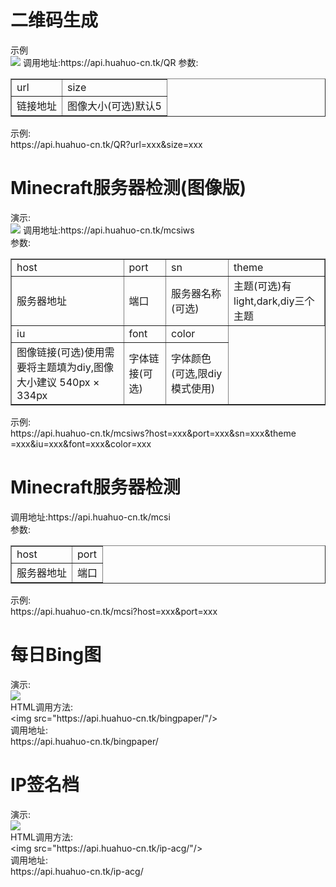<h1>二维码生成</h1>
示例<br /><img src="https://api.huahuo-cn.tk/QR?url=https://huahuo-cn.tk&size=8">
调用地址:https://api.huahuo-cn.tk/QR
参数:<br />
<table border="1">
<tr>
 <td>url</td>
 <td>size</td>
</tr>
<tr>
 <td>链接地址</td>
 <td>图像大小(可选)默认5</td>
</tr>
</table>
示例:<br />https://api.huahuo-cn.tk/QR?url=xxx&size=xxx
<h1>Minecraft服务器检测(图像版)</h1>
演示:<br /><img src="https://api.huahuo-cn.tk/mcsiws?host=mc.hypxiel.com&port=25565&sn=Hypxiel">
调用地址:https://api.huahuo-cn.tk/mcsiws<br />
参数:<br />
<table border="1">
<tr>
 <td>host</td>
 <td>port</td>
 <td>sn</td>
 <td>theme</td>
</tr>
<tr>
 <td>服务器地址</td>
 <td>端口</td>
 <td>服务器名称(可选)</td>
 <td>主题(可选)有light,dark,diy三个主题</td>
</tr>
<tr>
 <td>iu</td>
 <td>font</td>
 <td>color</td>
</tr>
<tr>
 <td>图像链接(可选)使用需要将主题填为diy,图像大小建议 540px × 334px</td>
 <td>字体链接(可选)</td>
 <td>字体颜色(可选,限diy模式使用)
</tr>
</table>
示例:<br />https://api.huahuo-cn.tk/mcsiws?host=xxx&port=xxx&sn=xxx&theme<br />=xxx&iu=xxx&font=xxx&color=xxx
<h1>Minecraft服务器检测</h1>
调用地址:https://api.huahuo-cn.tk/mcsi<br />
参数:<br />
<table border="1">
<tr>
 <td>host</td>
 <td>port</td>
</tr>
<tr>
 <td>服务器地址</td>
 <td>端口</td>
</tr>
</table>
示例:<br />https://api.huahuo-cn.tk/mcsi?host=xxx&port=xxx
<h1>每日Bing图</h1>
 <p>演示:<br />
  <img src="https://api.huahuo-cn.tk/bingpaper/"/><br />
  HTML调用方法:<br />
  &lt;img src=&quot;https://api.huahuo-cn.tk/bingpaper/&quot;/&gt;<br />
  调用地址:<br />
  https://api.huahuo-cn.tk/bingpaper/<br />
 </p>
<h1>IP签名档</h1>
 <p>演示:<br />
  <img src="https://api.huahuo-cn.tk/ip-acg/"/><br />
  HTML调用方法:<br />
  &lt;img src=&quot;https://api.huahuo-cn.tk/ip-acg/&quot;/&gt;<br />
  调用地址:<br />
  https://api.huahuo-cn.tk/ip-acg/<br />
 </p>
